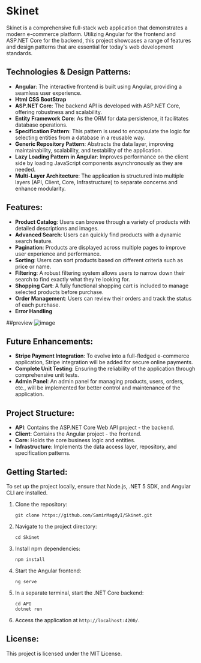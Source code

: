 # Skinet

Skinet is a comprehensive full-stack web application that demonstrates a modern e-commerce platform. Utilizing Angular for the frontend and ASP.NET Core for the backend, this project showcases a range of features and design patterns that are essential for today's web development standards.
## Technologies & Design Patterns:
- **Angular**: The interactive frontend is built using Angular, providing a seamless user experience.
- **Html CSS BootStrap**
- **ASP.NET Core**: The backend API is developed with ASP.NET Core, offering robustness and scalability.
- **Entity Framework Core**: As the ORM for data persistence, it facilitates database operations.
- **Specification Pattern**: This pattern is used to encapsulate the logic for selecting entities from a database in a reusable way.
- **Generic Repository Pattern**: Abstracts the data layer, improving maintainability, scalability, and testability of the application.
- **Lazy Loading Pattern in Angular**: Improves performance on the client side by loading JavaScript components asynchronously as they are needed.
- **Multi-Layer Architecture**: The application is structured into multiple layers (API, Client, Core, Infrastructure) to separate concerns and enhance modularity.
  
## Features:
- **Product Catalog**: Users can browse through a variety of products with detailed descriptions and images.
- **Advanced Search**: Users can quickly find products with a dynamic search feature.
- **Pagination**: Products are displayed across multiple pages to improve user experience and performance.
- **Sorting**: Users can sort products based on different criteria such as price or name.
- **Filtering**: A robust filtering system allows users to narrow down their search to find exactly what they're looking for.
- **Shopping Cart**: A fully functional shopping cart is included to manage selected products before purchase.
- **Order Management**: Users can review their orders and track the status of each purchase.
- **Error Handling**

  
##preview
![image](https://github.com/SamirMagdyI/Skinet/assets/139062701/a8249971-b32a-4614-a430-73857b9c4ab7)


## Future Enhancements:
- **Stripe Payment Integration**: To evolve into a full-fledged e-commerce application, Stripe integration will be added for secure online payments.
- **Complete Unit Testing**: Ensuring the reliability of the application through comprehensive unit tests.
- **Admin Panel**: An admin panel for managing products, users, orders, etc., will be implemented for better control and maintenance of the application.

## Project Structure:
- **API**: Contains the ASP.NET Core Web API project - the backend.
- **Client**: Contains the Angular project - the frontend.
- **Core**: Holds the core business logic and entities.
- **Infrastructure**: Implements the data access layer, repository, and specification patterns.

## Getting Started:
To set up the project locally, ensure that Node.js, .NET 5 SDK, and Angular CLI are installed.

1. Clone the repository:
   ```
   git clone https://github.com/SamirMagdyI/Skinet.git
   ```

2. Navigate to the project directory:
   ```
   cd Skinet
   ```

3. Install npm dependencies:
   ```
   npm install
   ```

4. Start the Angular frontend:
   ```
   ng serve
   ```

5. In a separate terminal, start the .NET Core backend:
   ```
   cd API
   dotnet run
   ```

6. Access the application at `http://localhost:4200/`.

## License:
This project is licensed under the MIT License.
